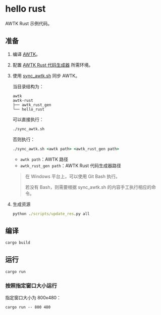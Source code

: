 # hello rust

AWTK Rust 示例代码。

## 准备

1. 编译 [AWTK](https://github.com/zlgopen/awtk/blob/master/README_zh.md)。

2. 配置 [AWTK Rust 代码生成器](../awtk_rust_gen/README.md) 所需环境。

3. 使用 [sync_awtk.sh](./sync_awtk.sh) 同步 AWTK。

   当目录结构为：

   ```
   awtk
   awtk-rust
   ├── awtk_rust_gen
   └── hello_rust
   ```

   可以直接执行：

   ```cmd
   ./sync_awtk.sh
   ```

   否则执行：

   ```cmd
   ./sync_awtk.sh <awtk path> <awtk_rust_gen path>
   ```

   - `awtk path`：AWTK 路径
   - `awtk_rust_gen path`：AWTK Rust 代码生成器路径

   > 在 Windows 平台上，可以使用 Git Bash 执行。
   >
   > 若没有 Bash，则需要根据 sync_awtk.sh 的内容手工执行相应的命令。

4. 生成资源

   ```cmd
   python ./scripts/update_res.py all
   ```

## 编译

```cmd
cargo build
```

## 运行

```cmd
cargo run
```

### 按照指定窗口大小运行

指定窗口大小为 800x480：

```cmd
cargo run -- 800 480
```
